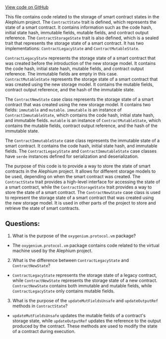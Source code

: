 [View code on GitHub](https://github.com/oxygenium/oxygenium/protocol/src/main/scala/org/oxygenium/protocol/vm/ContractState.scala)

This file contains code related to the storage of smart contract states in the Alephium project. The `ContractState` trait is defined, which represents the state of a smart contract. It contains information such as the code hash, initial state hash, immutable fields, mutable fields, and contract output reference. The `ContractStorageState` trait is also defined, which is a sealed trait that represents the storage state of a smart contract. It has two implementations: `ContractLegacyState` and `ContractMutableState`.

`ContractLegacyState` represents the storage state of a smart contract that was created before the introduction of the new storage model. It contains the code hash, initial state hash, mutable fields, and contract output reference. The immutable fields are empty in this case. `ContractMutableState` represents the storage state of a smart contract that was created using the new storage model. It contains the mutable fields, contract output reference, and the hash of the immutable state.

The `ContractNewState` case class represents the storage state of a smart contract that was created using the new storage model. It contains two fields: `immutable` and `mutable`. `immutable` is an instance of `ContractImmutableState`, which contains the code hash, initial state hash, and immutable fields. `mutable` is an instance of `ContractMutableState`, which contains the mutable fields, contract output reference, and the hash of the immutable state.

The `ContractImmutableState` case class represents the immutable state of a smart contract. It contains the code hash, initial state hash, and immutable fields. The `ContractLegacyState` and `ContractImmutableState` case classes have `serde` instances defined for serialization and deserialization.

The purpose of this code is to provide a way to store the state of smart contracts in the Alephium project. It allows for different storage models to be used, depending on when the smart contract was created. The `ContractState` trait provides a high-level interface for accessing the state of a smart contract, while the `ContractStorageState` trait provides a way to store the state of a smart contract. The `ContractNewState` case class is used to represent the storage state of a smart contract that was created using the new storage model. It is used in other parts of the project to store and retrieve the state of smart contracts.
## Questions: 
 1. What is the purpose of the `oxygenium.protocol.vm` package?
- The `oxygenium.protocol.vm` package contains code related to the virtual machine used by the Alephium project.

2. What is the difference between `ContractLegacyState` and `ContractNewState`?
- `ContractLegacyState` represents the storage state of a legacy contract, while `ContractNewState` represents the storage state of a new contract. `ContractNewState` contains both immutable and mutable fields, while `ContractLegacyState` only contains mutable fields.

3. What is the purpose of the `updateMutFieldsUnsafe` and `updateOutputRef` methods in `ContractState`?
- `updateMutFieldsUnsafe` updates the mutable fields of a contract's storage state, while `updateOutputRef` updates the reference to the output produced by the contract. These methods are used to modify the state of a contract during execution.